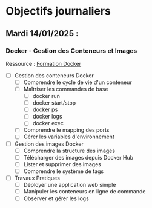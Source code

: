 # Objectifs journaliers

## Mardi 14/01/2025 :

### Docker - Gestion des Conteneurs et Images

Ressource : [Formation Docker](https://github.com/HachemiH/formation-docker)

- [ ] Gestion des conteneurs Docker
  - [ ] Comprendre le cycle de vie d'un conteneur
  - [ ] Maîtriser les commandes de base
    - [ ] docker run
    - [ ] docker start/stop
    - [ ] docker ps
    - [ ] docker logs
    - [ ] docker exec
  - [ ] Comprendre le mapping des ports
  - [ ] Gérer les variables d'environnement

- [ ] Gestion des images Docker
  - [ ] Comprendre la structure des images
  - [ ] Télécharger des images depuis Docker Hub
  - [ ] Lister et supprimer des images
  - [ ] Comprendre le système de tags

- [ ] Travaux Pratiques
  - [ ] Déployer une application web simple
  - [ ] Manipuler les conteneurs en ligne de commande
  - [ ] Observer et gérer les logs 